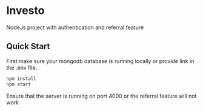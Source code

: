 # Investo
NodeJs project with authentication and referral feature

## Quick Start

First make sure your mongodb database is running locally or provide link in the .env file.
```sh
npm install
npm start
```
Ensure that the server is running on port 4000 or the referral feature will not work
